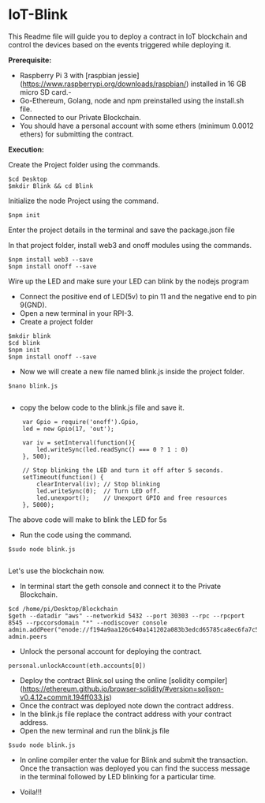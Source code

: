 # IoT-Blink

This Readme file will guide you to deploy a contract in IoT blockchain and control the devices based on the events triggered while deploying it.

**Prerequisite:**

- Raspberry Pi 3 with [raspbian jessie] (https://www.raspberrypi.org/downloads/raspbian/) installed in 16 GB micro SD card.-
- Go-Ethereum, Golang, node and npm preinstalled using the install.sh file.
- Connected to our Private Blockchain.
- You should have a personal account with some ethers (minimum 0.0012 ethers) for submitting the contract.

**Execution:**

Create the Project folder using the commands.

```
$cd Desktop 
$mkdir Blink && cd Blink
```

Initialize the node Project using the command.

```
$npm init
```

Enter the project details in the terminal and save the package.json file 

In that project folder, install web3 and onoff modules using the commands.

```
$npm install web3 --save
$npm install onoff --save
```

Wire up the LED and make sure your LED can blink by the nodejs program 

- Connect the positive end of LED(5v) to pin 11 and the negative end to pin 9(GND).
- Open a new terminal in your RPI-3.
- Create a project folder
    
```
$mkdir blink
$cd blink
$npm init 
$npm install onoff --save
```

- Now we will create a new file named blink.js inside the project folder.

```
$nano blink.js
    
``` 
- copy the below code to the blink.js file and save it.

```
    var Gpio = require('onoff').Gpio,
    led = new Gpio(17, 'out');
 
    var iv = setInterval(function(){
        led.writeSync(led.readSync() === 0 ? 1 : 0)
    }, 500);
 
    // Stop blinking the LED and turn it off after 5 seconds.
    setTimeout(function() {
        clearInterval(iv); // Stop blinking
        led.writeSync(0);  // Turn LED off.
        led.unexport();    // Unexport GPIO and free resources
    }, 5000);

```
The above code will make to blink the LED for 5s 

- Run the code using the command.

```
$sudo node blink.js
    
```

Let's use the blockchain now. 

- In terminal start the geth console and connect it to the Private Blockchain.

```
$cd /home/pi/Desktop/Blockchain
$geth --datadir "aws" --networkid 5432 --port 30303 --rpc --rpcport 8545 --rpccorsdomain "*" --nodiscover console
admin.addPeer("enode://f194a9aa126c640a141202a083b3edcd65785ca8ec6fa7c5d77065ef918c6a01d49512147826c11d2c60f6c1551eb5a120c33a16fb0c31f0879d582a4c247c7b@54.214.225.10:30303")
admin.peers
```
- Unlock the personal account for deploying the contract.

```
personal.unlockAccount(eth.accounts[0])
```

- Deploy the contract Blink.sol using the online [solidity compiler] (https://ethereum.github.io/browser-solidity/#version=soljson-v0.4.12+commit.194ff033.js)
- Once the contract was deployed note down the contract address.
- In the blink.js file replace the contract address with your contract address.
- Open the new terminal and run the blink.js file 

```
$sudo node blink.js

```
- In online compiler enter the value for Blink and submit the transaction. Once the transaction was deployed you can find the success message in the terminal followed by LED blinking for a particular time.
    
- Voila!!!
